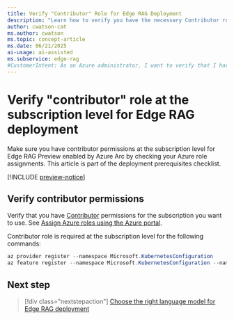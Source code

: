 ```yaml
---
title: Verify "Contributor" Role for Edge RAG Deployment
description: "Learn how to verify you have the necessary Contributor role in Azure for Edge RAG deployment. Make sure you have proper permissions before continuing."
author: cwatson-cat
ms.author: cwatson
ms.topic: concept-article
ms.date: 06/21/2025
ai-usage: ai-assisted
ms.subservice: edge-rag
#CustomerIntent: As an Azure administrator, I want to verify that I have contributor permissions for Edge RAG so that I have the necessary access to deploy the resources needed for Edge RAG.
---
```


# Verify "contributor" role at the subscription level for Edge RAG deployment

Make sure you have contributor permissions at the subscription level for Edge RAG Preview enabled by Azure Arc by checking your Azure role assignments. This article is part of the deployment prerequisites checklist.

[!INCLUDE [preview-notice](includes/preview-notice.md)]

## Verify contributor permissions

Verify that you have [Contributor](/azure/role-based-access-control/built-in-roles/privileged#contributor) permissions for the subscription you want to use. See [Assign Azure roles using the Azure portal](/azure/role-based-access-control/role-assignments-portal).

Contributor role is required at the subscription level for the following commands:

```powershell
az provider register --namespace Microsoft.KubernetesConfiguration
az feature register --namespace Microsoft.KubernetesConfiguration --name extensions
```

## Next step

> [!div class="nextstepaction"]
> [Choose the right language model for Edge RAG deployment](prepare-language-model.md)